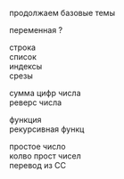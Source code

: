 продолжаем базовые темы  

переменная ?  

строка  
список  
индексы  
срезы  

сумма цифр числа  
реверс числа  

функция  
рекурсивная функц  

простое число  
колво прост чисел  
перевод из СС  
